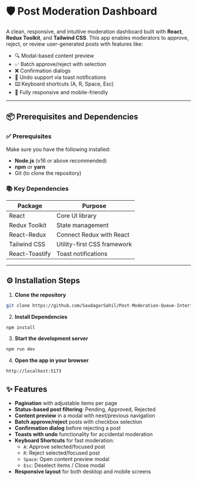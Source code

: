 # 🛡️ Post Moderation Dashboard

A clean, responsive, and intuitive moderation dashboard built with **React**, **Redux Toolkit**, and **Tailwind CSS**. This app enables moderators to approve, reject, or review user-generated posts with features like:

- 🔍 Modal-based content preview
- ✅ Batch approve/reject with selection
- ❌ Confirmation dialogs
- 🔁 Undo support via toast notifications
- ⌨️ Keyboard shortcuts (A, R, Space, Esc)
- 📱 Fully responsive and mobile-friendly

---

## 📦 Prerequisites and Dependencies

### ✅ Prerequisites

Make sure you have the following installed:

- **Node.js** (v16 or above recommended)
- **npm** or **yarn**
- Git (to clone the repository)

### 📚 Key Dependencies

| Package           | Purpose                            |
|-------------------|------------------------------------|
| React             | Core UI library                    |
| Redux Toolkit     | State management                   |
| React-Redux       | Connect Redux with React           |
| Tailwind CSS      | Utility-first CSS framework        |
| React-Toastify    | Toast notifications                |

---

## ⚙️ Installation Steps

1. **Clone the repository**

```bash
git clone https://github.com/SaudagarSahil/Post-Moderation-Queue-Interface.git
```

2. **Install Dependencies**
```bash
npm install
```

3. **Start the development server**
```bash
npm run dev
```

4. **Open the app in your browser**
```arduino
http://localhost:5173
```

## ✨ Features

- **Pagination** with adjustable items per page  
- **Status-based post filtering**: Pending, Approved, Rejected  
- **Content preview** in a modal with next/previous navigation  
- **Batch approve/reject** posts with checkbox selection  
- **Confirmation dialog** before rejecting a post  
- **Toasts with undo** functionality for accidental moderation  
- **Keyboard Shortcuts** for fast moderation:
  - `A`: Approve selected/focused post  
  - `R`: Reject selected/focused post  
  - `Space`: Open content preview modal  
  - `Esc`: Deselect items / Close modal  
- **Responsive layout** for both desktop and mobile screens  
